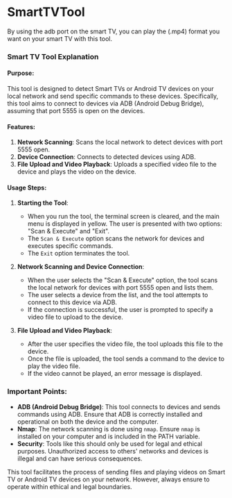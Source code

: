 # SmartTVTool
By using the adb port on the smart TV, you can play the (.mp4) format you want on your smart TV with this tool.


### Smart TV Tool Explanation

#### Purpose:
This tool is designed to detect Smart TVs or Android TV devices on your local network and send specific commands to these devices. Specifically, this tool aims to connect to devices via ADB (Android Debug Bridge), assuming that port 5555 is open on the devices.

#### Features:
1. **Network Scanning**: Scans the local network to detect devices with port 5555 open.
2. **Device Connection**: Connects to detected devices using ADB.
3. **File Upload and Video Playback**: Uploads a specified video file to the device and plays the video on the device.

#### Usage Steps:

1. **Starting the Tool**:
   - When you run the tool, the terminal screen is cleared, and the main menu is displayed in yellow. The user is presented with two options: "Scan & Execute" and "Exit".
   - The `Scan & Execute` option scans the network for devices and executes specific commands.
   - The `Exit` option terminates the tool.

2. **Network Scanning and Device Connection**:
   - When the user selects the "Scan & Execute" option, the tool scans the local network for devices with port 5555 open and lists them.
   - The user selects a device from the list, and the tool attempts to connect to this device via ADB.
   - If the connection is successful, the user is prompted to specify a video file to upload to the device.

3. **File Upload and Video Playback**:
   - After the user specifies the video file, the tool uploads this file to the device.
   - Once the file is uploaded, the tool sends a command to the device to play the video file.
   - If the video cannot be played, an error message is displayed.

### Important Points:
- **ADB (Android Debug Bridge)**: This tool connects to devices and sends commands using ADB. Ensure that ADB is correctly installed and operational on both the device and the computer.
- **Nmap**: The network scanning is done using `nmap`. Ensure `nmap` is installed on your computer and is included in the PATH variable.
- **Security**: Tools like this should only be used for legal and ethical purposes. Unauthorized access to others' networks and devices is illegal and can have serious consequences.

This tool facilitates the process of sending files and playing videos on Smart TV or Android TV devices on your network. However, always ensure to operate within ethical and legal boundaries.
